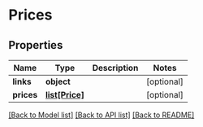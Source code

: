 # Prices

## Properties
Name | Type | Description | Notes
------------ | ------------- | ------------- | -------------
**links** | **object** |  | [optional] 
**prices** | [**list[Price]**](Price.md) |  | [optional] 

[[Back to Model list]](../README.md#documentation-for-models) [[Back to API list]](../README.md#documentation-for-api-endpoints) [[Back to README]](../README.md)


